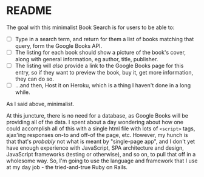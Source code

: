 # README

The goal with this minimalist Book Search is for users to be able to:
- [ ] Type in a search term, and return for them a list of books matching that query, form the Google Books API.
- [ ] The listing for each book should show a picture of the book's cover, along with general information, eg author, title, publisher.
- [ ] The listing will _also_ provide a link to the Google Books page for this entry, so if they want to preview the book, buy it, get more information, they can do so.
- [ ] ...and then, Host it on Heroku, which is a thing I haven't done in a long while.

As I said above, minimalist.

At this juncture, there is no need for a database, as Google Books will be providing all of the data. I spent about a day wondering about how one could accomplish all of this with a single html file with lots of `<script>` tags, ajax'ing responses on-to and off-of the page, etc. However, my hunch is that that's _probably_ not what is meant by "single-page app", and I don't yet have enough experience with JavaScript, SPA architecture and design, JavaScript frameworks (testing or otherwise), and so on, to pull that off in a wholesome way. So, I'm going to use the language and framework that I use at my day job - the tried-and-true Ruby on Rails.
